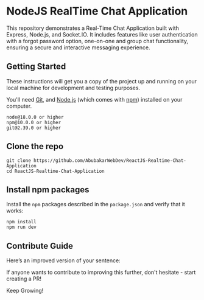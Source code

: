# NodeJS RealTime Chat Application

This repository demonstrates a Real-Time Chat Application built with Express, Node.js, and Socket.IO. It includes features like user authentication with a forgot password option, one-on-one and group chat functionality, ensuring a secure and interactive messaging experience.

## Getting Started

These instructions will get you a copy of the project up and running on your local machine for development and testing purposes.

You'll need [Git](https://git-scm.com), and [Node.js](https://nodejs.org/en/download/) (which comes with [npm](http://npmjs.com)) installed on your computer.

```
node@18.0.0 or higher
npm@10.0.0 or higher
git@2.39.0 or higher
```

## Clone the repo

```shell
git clone https://github.com/AbubakarWebDev/ReactJS-Realtime-Chat-Application
cd ReactJS-Realtime-Chat-Application
```

## Install npm packages

Install the `npm` packages described in the `package.json` and verify that it works:

```shell
npm install
npm run dev
```

## Contribute Guide

Here’s an improved version of your sentence:

If anyone wants to contribute to improving this further, don't hesitate - start creating a PR!

Keep Growing!

